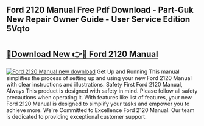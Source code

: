 ## Ford 2120 Manual Free Pdf Download - Part-Guk New Repair Owner Guide - User Service Edition 5Vqto

# <h2><a href="http://bc16763.oget.top/?id=Ford+2120+Manual">🔗Download New 👉🔴 Ford 2120 Manual</a></h2>

[![Ford 2120 Manual new download](https://i.imgur.com/5g1atiW.png)](http://bc16763.oget.top/?id=Ford+2120+Manual)
Get Up and Running This manual simplifies the process of setting up and using your new Ford 2120 Manual with clear instructions and illustrations. Safety First Ford 2120 Manual, Always This product is designed with safety in mind. Please follow all safety precautions when operating it. With features like list of features, your new Ford 2120 Manual is designed to simplify your tasks and empower you to achieve more. We're Committed to Excellence Ford 2120 Manual. Our team is dedicated to providing exceptional customer support.
